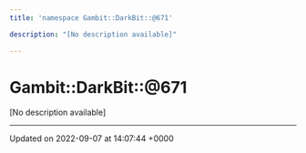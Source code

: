 ```yaml
---
title: 'namespace Gambit::DarkBit::@671'

description: "[No description available]"

---
```


# Gambit::DarkBit::@671

[No description available]






-------------------------------

Updated on 2022-09-07 at 14:07:44 +0000
